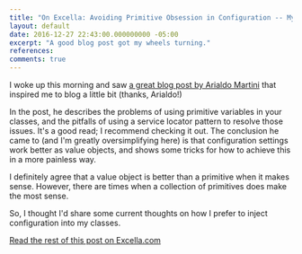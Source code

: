 ```yaml
---
title: "On Excella: Avoiding Primitive Obsession in Configuration -- My Approach"
layout: default
date: 2016-12-27 22:43:00.000000000 -05:00
excerpt: "A good blog post got my wheels turning."
references:
comments: true
---
```


I woke up this morning and saw [a great blog post by Arialdo Martini] that inspired me to blog a little bit (thanks, Arialdo!) 

In the post, he describes the problems of using primitive variables in your classes, and the pitfalls of using a service locator pattern to resolve those issues. It's a good read; I recommend checking it out. The conclusion he came to (and I'm greatly oversimplifying here) is that configuration settings work better as value objects, and shows some tricks for how to achieve this in a more painless way.

I definitely agree that a value object is better than a primitive when it makes sense. However, there are times when a collection of primitives does make the most sense. 

So, I thought I'd share some current thoughts on how I prefer to inject configuration into my classes.

[Read the rest of this post on Excella.com](https://www.excella.com/insights/avoiding-primitive-obsession-in-configuration-my-approach)


[a great blog post by Arialdo Martini]: http://arialdomartini.github.io/primitive-obsession.html

